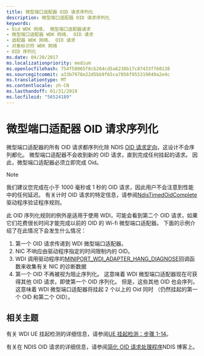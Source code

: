 ```yaml
---
title: 微型端口适配器 OID 请求序列化
description: 微型端口适配器 OID 请求序列化
keywords:
- Oid WDK 网络、 微型端口适配器请求
- 微型端口适配器 WDK 网络、 OID 请求
- 适配器 WDK 网络、 OID 请求
- 对象标识符 WDK 网络
- OID 序列化
ms.date: 04/20/2017
ms.localizationpriority: medium
ms.openlocfilehash: 754f58065f8cb264cd5a6230b17c87433ff60138
ms.sourcegitcommit: a33b7978e22d5bb9f65ca7056f955319049a2e4c
ms.translationtype: MT
ms.contentlocale: zh-CN
ms.lasthandoff: 01/31/2019
ms.locfileid: "56524189"
---
```

# <a name="miniport-adapter-oid-request-serialization"></a>微型端口适配器 OID 请求序列化

微型端口适配器的所有 OID 请求都序列化除 NDIS [OID 请求定向](miniport-adapter-direct-oid-requests.md)，这设计不会序列都化。 微型端口适配器不会收到新的 OID 请求，直到完成任何挂起的请求。 因此，微型端口适配器必须立即完成 Oid。

>[!NOTE]
> 我们建议您完成在小于 1000 毫秒或 1 秒的 OID 请求，因此用户不会注意到性能中的任何延迟。 有关计时 OID 请求的特定信息，请参阅[NdisTimedOidComplete](https://msdn.microsoft.com/library/windows/hardware/dn305120)驱动程序验证程序规则。

此 OID 序列化规则的例外是适用于使用 WDI，可能会看到第二个 OID 请求，如果它们花费很长时间才能完成以前的 OID 的 Wi-fi 微型端口适配器。 下面的示例介绍了在此情况下会发生什么情况：

1. 第一个 OID 请求传递到 WDI 微型端口适配器。
2. NIC 不响应由驱动程序指定的时间限制内的 OID。
3. WDI 调用驱动程序的[MINIPORT_WDI_ADAPTER_HANG_DIAGNOSE](https://msdn.microsoft.com/library/windows/hardware/mt297558)回调函数来收集有关 NIC 的诊断数据
4. 第一个 OID 不再被视为阻止序列化。 这意味着 WDI 微型端口适配器现在可获得其他 OID 请求，即使第一个 OID 序列化。 但是，这些其他 OID 也会序列，这意味着 WDI 微型端口适配器将挂起 2 个以上的 Oid 同时 （仍然挂起的第一个 OID 和第二个 OID）。

## <a name="related-topics"></a>相关主题

有关 WDI UE 挂起检测的详细信息，请参阅[UE 挂起检测：步骤 1-14](https://msdn.microsoft.com/windows/hardware/drivers/network/wdi-ue-hang-detection--step-1-to-step-14)。

有关在 NDIS OID 请求的详细信息，请参阅[简化 OID 请求处理程序](https://go.microsoft.com/fwlink/p/?linkid=846658)NDIS 博客上。

